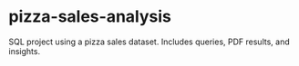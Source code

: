 # pizza-sales-analysis
SQL project using a pizza sales dataset. Includes queries, PDF results, and insights.
